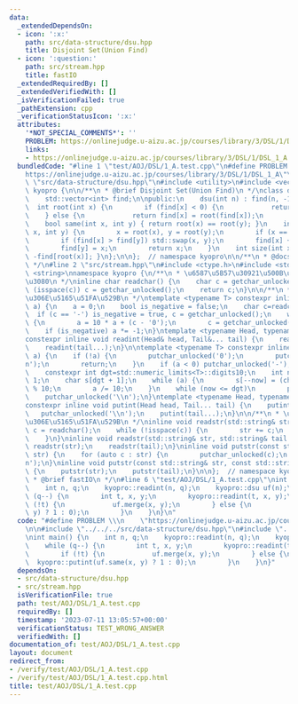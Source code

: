 ```yaml
---
data:
  _extendedDependsOn:
  - icon: ':x:'
    path: src/data-structure/dsu.hpp
    title: Disjoint Set(Union Find)
  - icon: ':question:'
    path: src/stream.hpp
    title: fastIO
  _extendedRequiredBy: []
  _extendedVerifiedWith: []
  _isVerificationFailed: true
  _pathExtension: cpp
  _verificationStatusIcon: ':x:'
  attributes:
    '*NOT_SPECIAL_COMMENTS*': ''
    PROBLEM: https://onlinejudge.u-aizu.ac.jp/courses/library/3/DSL/1/DSL_1_A
    links:
    - https://onlinejudge.u-aizu.ac.jp/courses/library/3/DSL/1/DSL_1_A
  bundledCode: "#line 1 \"test/AOJ/DSL/1_A.test.cpp\"\n#define PROBLEM \\\n    \"\
    https://onlinejudge.u-aizu.ac.jp/courses/library/3/DSL/1/DSL_1_A\"\n\n#line 2\
    \ \"src/data-structure/dsu.hpp\"\n#include <utility>\n#include <vector>\nnamespace\
    \ kyopro {\n\n/**\n * @brief Disjoint Set(Union Find)\n */\nclass dsu {\nprivate:\n\
    \    std::vector<int> find;\n\npublic:\n    dsu(int n) : find(n, -1) {}\n\n  \
    \  int root(int x) {\n        if (find[x] < 0) {\n            return x;\n    \
    \    } else {\n            return find[x] = root(find[x]);\n        }\n    }\n\
    \    bool same(int x, int y) { return root(x) == root(y); }\n    int merge(int\
    \ x, int y) {\n        x = root(x), y = root(y);\n        if (x == y) return x;\n\
    \        if (find[x] > find[y]) std::swap(x, y);\n        find[x] += find[y];\n\
    \        find[y] = x;\n        return x;\n    }\n    int size(int x) { return\
    \ -find[root(x)]; }\n};\n\n};  // namespace kyopro\n\n/**\n * @docs docs/data-structure/dsu.md\n\
    \ */\n#line 2 \"src/stream.hpp\"\n#include <ctype.h>\n#include <stdio.h>\n#include\
    \ <string>\nnamespace kyopro {\n/**\n * \u6587\u5B57\u30921\u500B\u8AAD\u307F\u8FBC\
    \u3080\n */\ninline char readchar() {\n    char c = getchar_unlocked();\n    while\
    \ (isspace(c)) c = getchar_unlocked();\n    return c;\n}\n\n/**\n *  \u6574\u6570\
    \u306E\u5165\u51FA\u529B\n */\ntemplate <typename T> constexpr inline void readint(T&\
    \ a) {\n    a = 0;\n    bool is_negative = false;\n    char c=readchar();\n  \
    \  if (c == '-') is_negative = true, c = getchar_unlocked();\n    while (isdigit(c))\
    \ {\n        a = 10 * a + (c - '0');\n        c = getchar_unlocked();\n    }\n\
    \    if (is_negative) a *= -1;\n}\ntemplate <typename Head, typename... Tail>\n\
    constexpr inline void readint(Head& head, Tail&... tail) {\n    readint(head);\n\
    \    readint(tail...);\n}\n\ntemplate <typename T> constexpr inline void putint(T\
    \ a) {\n    if (!a) {\n        putchar_unlocked('0');\n        putchar_unlocked('\\\
    n');\n        return;\n    }\n    if (a < 0) putchar_unlocked('-'), a *= -1;\n\
    \    constexpr int dgt=std::numeric_limits<T>::digits10;\n    int now = dgt +\
    \ 1;\n    char s[dgt + 1];\n    while (a) {\n        s[--now] = (char)'0' + a\
    \ % 10;\n        a /= 10;\n    }\n    while (now <= dgt)\n        putchar_unlocked(s[now++]);\n\
    \    putchar_unlocked('\\n');\n}\ntemplate <typename Head, typename... Tail>\n\
    constexpr inline void putint(Head head, Tail... tail) {\n    putint(head);\n \
    \   putchar_unlocked('\\n');\n    putint(tail...);\n}\n\n/**\n * \u6587\u5B57\u5217\
    \u306E\u5165\u51FA\u529B\n */\ninline void readstr(std::string& str) {\n    char\
    \ c = readchar();\n    while (!isspace(c)) {\n        str += c;\n        c = getchar_unlocked();\n\
    \    }\n}\ninline void readstr(std::string& str, std::string& tail...) {\n   \
    \ readstr(str);\n    readstr(tail);\n}\ninline void putstr(const std::string&\
    \ str) {\n    for (auto c : str) {\n        putchar_unlocked(c);\n    }\n    putchar_unlocked('\\\
    n');\n}\ninline void putstr(const std::string& str, const std::string& tail...)\
    \ {\n    putstr(str);\n    putstr(tail);\n}\n\n};  // namespace kyopro\n\n/**\n\
    \ * @brief fastIO\n */\n#line 6 \"test/AOJ/DSL/1_A.test.cpp\"\nint main() {\n\
    \    int n, q;\n    kyopro::readint(n, q);\n    kyopro::dsu uf(n);\n    while\
    \ (q--) {\n        int t, x, y;\n        kyopro::readint(t, x, y);\n        if\
    \ (!t) {\n            uf.merge(x, y);\n        } else {\n            kyopro::putint(uf.same(x,\
    \ y) ? 1 : 0);\n        }\n    }\n}\n"
  code: "#define PROBLEM \\\n    \"https://onlinejudge.u-aizu.ac.jp/courses/library/3/DSL/1/DSL_1_A\"\
    \n\n#include \"../../../src/data-structure/dsu.hpp\"\n#include \"../../../src/stream.hpp\"\
    \nint main() {\n    int n, q;\n    kyopro::readint(n, q);\n    kyopro::dsu uf(n);\n\
    \    while (q--) {\n        int t, x, y;\n        kyopro::readint(t, x, y);\n\
    \        if (!t) {\n            uf.merge(x, y);\n        } else {\n          \
    \  kyopro::putint(uf.same(x, y) ? 1 : 0);\n        }\n    }\n}"
  dependsOn:
  - src/data-structure/dsu.hpp
  - src/stream.hpp
  isVerificationFile: true
  path: test/AOJ/DSL/1_A.test.cpp
  requiredBy: []
  timestamp: '2023-07-11 13:05:57+00:00'
  verificationStatus: TEST_WRONG_ANSWER
  verifiedWith: []
documentation_of: test/AOJ/DSL/1_A.test.cpp
layout: document
redirect_from:
- /verify/test/AOJ/DSL/1_A.test.cpp
- /verify/test/AOJ/DSL/1_A.test.cpp.html
title: test/AOJ/DSL/1_A.test.cpp
---
```

